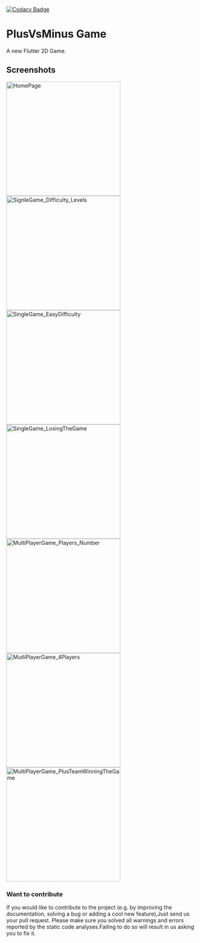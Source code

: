 [![Codacy Badge](https://api.codacy.com/project/badge/Grade/1318f35796c74e24a57816a361872baf)](https://app.codacy.com/app/HoussemTN/PlusVsMinus_Game?utm_source=github.com&utm_medium=referral&utm_content=HoussemTN/PlusVsMinus_Game&utm_campaign=Badge_Grade_Dashboard)

# PlusVsMinus Game

A new Flutter 2D Game.

## Screenshots

<img  alt="HomePage" src="https://github.com/HoussemTN/PlusVsMinus_Game/blob/master/ScreenShots/HomePage.png?raw=true" heigth="250px" width="300px"/>
<img  alt="SignleGame_Difficulty_Levels" src="https://github.com/HoussemTN/PlusVsMinus_Game/blob/master/ScreenShots/SignleGame_Difficulty_Levels.png?raw=true" heigth="250px" width="300px"/>
<img  alt="SingleGame_EasyDifficulty" src="https://github.com/HoussemTN/PlusVsMinus_Game/blob/master/ScreenShots/SingleGame_EasyDifficulty.png?raw=true" heigth="250px" width="300px"/>
<img  alt="SingleGame_LosingTheGame" src="https://github.com/HoussemTN/PlusVsMinus_Game/blob/master/ScreenShots/SingleGame_LosingTheGame.png?raw=true" heigth="250px" width="300px"/>
<img  alt="MultiPlayerGame_Players_Number" src="https://github.com/HoussemTN/PlusVsMinus_Game/blob/master/ScreenShots/MultiPlayerGame_Players_Number.png?raw=true" heigth="250px" width="300px"/>
<img  alt="MutliPlayerGame_4Players" src="https://github.com/HoussemTN/PlusVsMinus_Game/blob/master/ScreenShots/MutliPlayerGame_4Players.png?raw=true" heigth="250px" width="300px"/>
<img  alt="MultiPlayerGame_PlusTeamWinningTheGame" src="https://github.com/HoussemTN/PlusVsMinus_Game/blob/master/ScreenShots/MultiPlayerGame_PlusTeamWinningTheGame.png?raw=true" heigth="250px" width="300px"/>

### Want to contribute

If you would like to contribute to the project (e.g. by improving the documentation, solving a bug or adding a cool new feature),Just send us your pull request. Please make sure you solved all warnings and errors reported by the static code analyses.Failing to do so will result in us asking you to fix it.

